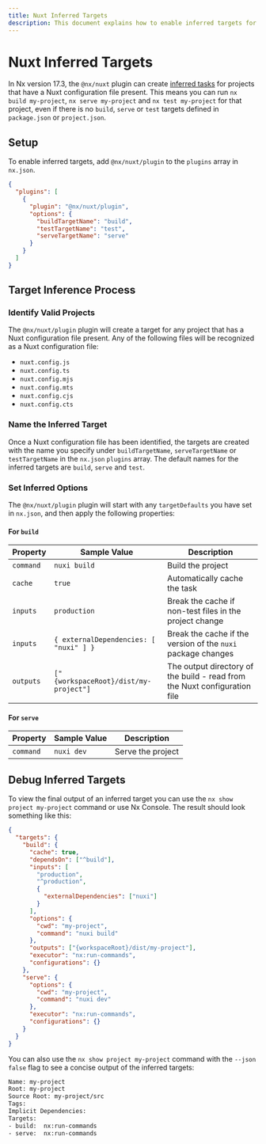 ```yaml
---
title: Nuxt Inferred Targets
description: This document explains how to enable inferred targets for Nuxt projects.
---
```


# Nuxt Inferred Targets

In Nx version 17.3, the `@nx/nuxt` plugin can create [inferred tasks](/concepts/inferred-tasks) for projects that have a Nuxt configuration file present. This means you can run `nx build my-project`, `nx serve my-project` and `nx test my-project` for that project, even if there is no `build`, `serve` or `test` targets defined in `package.json` or `project.json`.

## Setup

To enable inferred targets, add `@nx/nuxt/plugin` to the `plugins` array in `nx.json`.

```json {% fileName="nx.json" %}
{
  "plugins": [
    {
      "plugin": "@nx/nuxt/plugin",
      "options": {
        "buildTargetName": "build",
        "testTargetName": "test",
        "serveTargetName": "serve"
      }
    }
  ]
}
```

## Target Inference Process

### Identify Valid Projects

The `@nx/nuxt/plugin` plugin will create a target for any project that has a Nuxt configuration file present. Any of the following files will be recognized as a Nuxt configuration file:

- `nuxt.config.js`
- `nuxt.config.ts`
- `nuxt.config.mjs`
- `nuxt.config.mts`
- `nuxt.config.cjs`
- `nuxt.config.cts`

### Name the Inferred Target

Once a Nuxt configuration file has been identified, the targets are created with the name you specify under `buildTargetName`, `serveTargetName` or `testTargetName` in the `nx.json` `plugins` array. The default names for the inferred targets are `build`, `serve` and `test`.

### Set Inferred Options

The `@nx/nuxt/plugin` plugin will start with any `targetDefaults` you have set in `nx.json`, and then apply the following properties:

#### For `build`

| Property  | Sample Value                           | Description                                                               |
| --------- | -------------------------------------- | ------------------------------------------------------------------------- |
| `command` | `nuxi build`                           | Build the project                                                         |
| `cache`   | `true`                                 | Automatically cache the task                                              |
| `inputs`  | `production`                           | Break the cache if non-test files in the project change                   |
| `inputs`  | `{ externalDependencies: [ "nuxi" ] }` | Break the cache if the version of the `nuxi` package changes              |
| `outputs` | `["{workspaceRoot}/dist/my-project"]`  | The output directory of the build - read from the Nuxt configuration file |

#### For `serve`

| Property  | Sample Value | Description       |
| --------- | ------------ | ----------------- |
| `command` | `nuxi dev`   | Serve the project |

## Debug Inferred Targets

To view the final output of an inferred target you can use the `nx show project my-project` command or use Nx Console. The result should look something like this:

```json
{
  "targets": {
    "build": {
      "cache": true,
      "dependsOn": ["^build"],
      "inputs": [
        "production",
        "^production",
        {
          "externalDependencies": ["nuxi"]
        }
      ],
      "options": {
        "cwd": "my-project",
        "command": "nuxi build"
      },
      "outputs": ["{workspaceRoot}/dist/my-project"],
      "executor": "nx:run-commands",
      "configurations": {}
    },
    "serve": {
      "options": {
        "cwd": "my-project",
        "command": "nuxi dev"
      },
      "executor": "nx:run-commands",
      "configurations": {}
    }
  }
}
```

You can also use the `nx show project my-project` command with the `--json false` flag to see a concise output of the inferred targets:

```bash
Name: my-project
Root: my-project
Source Root: my-project/src
Tags:
Implicit Dependencies:
Targets:
- build:  nx:run-commands
- serve:  nx:run-commands
```

